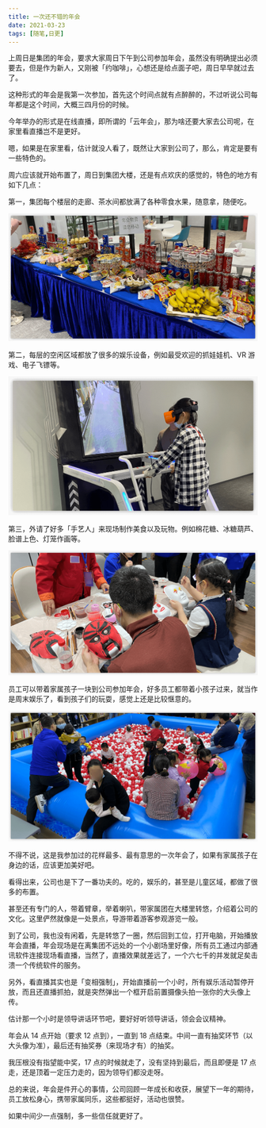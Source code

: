 ```yaml
---
title: 一次还不错的年会
date: 2021-03-23
tags: [随笔,日更]
---
```


上周日是集团的年会，要求大家周日下午到公司参加年会，虽然没有明确提出必须要去，但是作为新人，又刚被「约咖啡」，心想还是给点面子吧，周日早早就过去了。
<!--more-->
这种形式的年会是我第一次参加，首先这个时间点就有点醉醉的，不过听说公司每年都是这个时间，大概三四月份的时候。

今年举办的形式是在线直播，即所谓的「云年会」，那为啥还要大家去公司呢，在家里看直播岂不是更好。

嗯，如果是在家里看，估计就没人看了，既然让大家到公司了，那么，肯定是要有一些特色的。

周六应该就开始布置了，周日到集团大楼，还是有点欢庆的感觉的，特色的地方有如下几点：

第一，集团每个楼层的走廊、茶水间都放满了各种零食水果，随意拿，随便吃。

![](/image/about_work/2021-03-23-21-38-39.png)

第二，每层的空闲区域都放了很多的娱乐设备，例如最受欢迎的抓娃娃机、VR 游戏、电子飞镖等。

![](/image/about_work/2021-03-23-21-40-13.png)

第三，外请了好多「手艺人」来现场制作美食以及玩物。例如棉花糖、冰糖葫芦、脸谱上色、灯笼作画等。

![](/image/about_work/2021-03-23-21-41-53.png)

员工可以带着家属孩子一块到公司参加年会，好多员工都带着小孩子过来，就当作是周末娱乐了，看到孩子们的玩耍，感觉上还是比较惬意的。

![](/image/about_work/2021-03-23-21-45-34.png)

不得不说，这是我参加过的花样最多、最有意思的一次年会了，如果有家属孩子在身边的话，应该更加美好吧。

看得出来，公司也是下了一番功夫的。吃的，娱乐的，甚至是儿童区域，都做了很多的布置。

甚至还有专门的人，带着臂章，举着喇叭，带家属团在大楼里转悠，介绍着公司的文化。这里俨然就像是一处景点，导游带着游客参观游览一般。

到了公司，我也没有闲着，先是转悠了一圈，然后回到工位，打开电脑，开始播放年会直播，年会现场是在离集团不远处的一个小剧场里好像，所有员工通过内部通讯软件连接现场看直播，当然了，直播效果就差远了，一个六七千的并发就足矣击溃一个传统软件的服务。

另外，看直播其实也是「变相强制」，开始直播前一个小时，所有娱乐活动暂停开放，而且还直播抓拍，就是突然弹出一个框开启前置摄像头拍一张你的大头像上传。

估计那一个小时是领导讲话环节吧，要好好听领导讲话，领会会议精神。

年会从 14 点开始（要求 12 点到），一直到 18 点结束。中间一直有抽奖环节（以大头像为准），最后还有抽奖券（来现场才有）的抽奖。

我压根没有指望能中奖，17 点的时候就走了，没有坚持到最后，而且即便是 17 点走，还是顶着一定压力走的，因为领导们都没走呀。

总的来说，年会是件开心的事情，公司回顾一年成长和收获，展望下一年的期待，员工放松身心，携带家属同乐，这些都挺好，活动也很赞。

如果中间少一点强制，多一些信任就更好了。